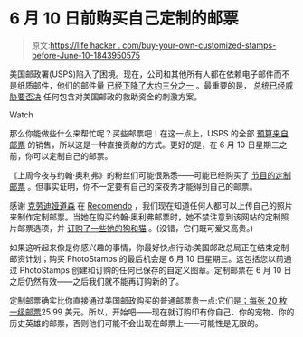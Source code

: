 # 6 月 10 日前购买自己定制的邮票

> 原文:[https://life hacker . com/buy-your-own-customized-stamps-before-June-10-1843950575](https://lifehacker.com/buy-your-own-customized-stamps-before-june-10-1843950575)

美国邮政署​(USPS)陷入了困境。现在，公司和其他所有人都在依赖电子邮件而不是纸质邮件，他们的邮件量 [已经下降了大约三分之一](https://lifehacker.com/how-you-can-support-the-usps-1842858486) 。最重要的是， [总统已经威胁要否决](https://www.reuters.com/article/us-health-coronavirus-trump-postalservic/trump-threatens-to-block-aid-for-us-postal-service-if-it-does-not-raise-prices-for-amazon-idUSKCN226367) 任何包含对美国邮政的救助资金的刺激方案。

Watch

那么你能做些什么来帮忙呢？买些邮票吧！在这一点上，USPS 的全部 [预算来自邮票](https://www.politifact.com/factchecks/2013/aug/09/jim-hightower/postal-service-which-operates-sales-stamps-last-ha/) 的销售，所以这是一种直接贡献的方式。更好的是，在 6 月 10 日星期三之前，你可以定制自己的邮票。

《上周今夜与约翰·奥利弗》的粉丝们可能很熟悉——可能已经购买了 [节目的定制邮票](https://photostamps.com/products/laststamptonight?utm_campaign=Recomendo&utm_medium=email&utm_source=Revue%20newsletter) 。但事实证明，你不一定要有自己的深夜秀才能得到自己的邮票。

感谢 [克劳迪娅道森](https://twitter.com/clauddaws?utm_campaign=Recomendo&utm_medium=email&utm_source=Revue%20newsletter) 在 [Recomendo](https://www.getrevue.co/profile/Recomendo/issues/50-life-changing-ideas-photo-stamps-exploratory-music-stream-253105) ，我们现在知道任何人都可以上传自己的照片来制作定制邮票。当她在购买约翰·奥利弗邮票时，她不禁注意到该网站的定制照片邮票选项，并 [订购了一些她的狗和猫](https://www.dropbox.com/s/nyjni596pzxluhu/petstamps.jpg?dl=0&utm_campaign=Recomendo&utm_medium=email&utm_source=Revue%20newsletter) 。(没错，它们既可爱又高贵。)

如果这听起来像是你感兴趣的事情，你最好快点行动:美国邮政总局正在结束定制邮资计划；购买 PhotoStamps 的最后机会是 6 月 10 日星期三。这包括您以前通过 PhotoStamps 创建和订购的任何已保存的自定义图章。定制邮票在 6 月 10 日之后仍然有效——之后我们就不能再订购新的了。

定制邮票确实比你直接通过美国邮政购买的普通邮票贵一点:它们是[；每张 20 枚一级邮票](https://photostamps.com/apps/customizeit)25.99 美元。所以，开始吧——现在就订购印有你自己、你的宠物、你的历史英雄的邮票，否则他们可能不会出现在邮票上——可能性是无限的。